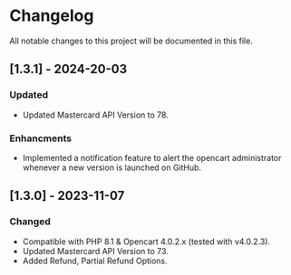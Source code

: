 # Changelog
All notable changes to this project will be documented in this file.

## [1.3.1] - 2024-20-03
### Updated
- Updated Mastercard API Version to 78.
### Enhancments
- Implemented a notification feature to alert the opencart administrator whenever a new version is launched on GitHub.


## [1.3.0] - 2023-11-07
### Changed
- Compatible with PHP 8.1 & Opencart 4.0.2.x (tested with v4.0.2.3).
- Updated Mastercard API Version to 73.
- Added Refund, Partial Refund Options.





